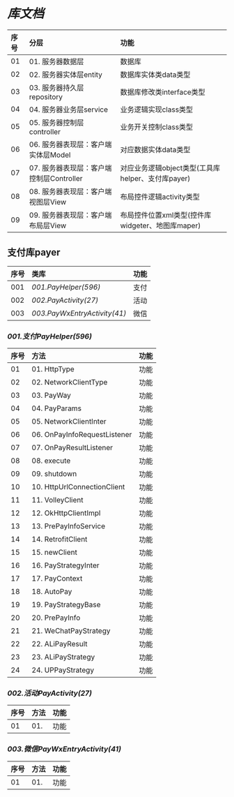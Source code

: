 # ***库文档***

| 序号 | 分层                                   | 功能                                             |
|:-----|:---------------------------------------|:------------------------------------------------|
| 01   | 01. 服务器数据层                        | 数据库                                          |
| 02   | 02. 服务器实体层entity                  | 数据库实体类data类型                             |
| 03   | 03. 服务器持久层repository              | 数据库修改类interface类型                        |
| 04   | 04. 服务器业务层service                 | 业务逻辑实现class类型                            |
| 05   | 05. 服务器控制层controller              | 业务开关控制class类型                            |
| 06   | 06. 服务器表现层：客户端实体层Model      | 对应数据实体data类型                             |
| 07   | 07. 服务器表现层：客户端控制层Controller | 对应业务逻辑object类型(工具库helper、支付库payer) |
| 08   | 08. 服务器表现层：客户端视图层View       | 布局控件逻辑activity类型                         |
| 09   | 09. 服务器表现层：客户端布局层View       | 布局控件位置xml类型(控件库widgeter、地图库maper)  |

## **支付库payer**

| 序号 | 类库                         | 功能 |
|:-----|:-----------------------------|:----|
| 001  | *001.PayHelper(596)*         | 支付 |
| 002  | *002.PayActivity(27)*        | 活动 |
| 003  | *003.PayWxEntryActivity(41)* | 微信 |

### *001.支付PayHelper(596)*

| 序号 | 方法                         | 功能 |
|:-----|:-----------------------------|:----|
| 01   | 01. HttpType                 | 功能 |
| 02   | 02. NetworkClientType        | 功能 |
| 03   | 03. PayWay                   | 功能 |
| 04   | 04. PayParams                | 功能 |
| 05   | 05. NetworkClientInter       | 功能 |
| 06   | 06. OnPayInfoRequestListener | 功能 |
| 07   | 07. OnPayResultListener      | 功能 |
| 08   | 08. execute                  | 功能 |
| 09   | 09. shutdown                 | 功能 |
| 10   | 10. HttpUrlConnectionClient  | 功能 |
| 11   | 11. VolleyClient             | 功能 |
| 12   | 12. OkHttpClientImpl         | 功能 |
| 13   | 13. PrePayInfoService        | 功能 |
| 14   | 14. RetrofitClient           | 功能 |
| 15   | 15. newClient                | 功能 |
| 16   | 16. PayStrategyInter         | 功能 |
| 17   | 17. PayContext               | 功能 |
| 18   | 18. AutoPay                  | 功能 |
| 19   | 19. PayStrategyBase          | 功能 |
| 20   | 20. PrePayInfo               | 功能 |
| 21   | 21. WeChatPayStrategy        | 功能 |
| 22   | 22. ALiPayResult             | 功能 |
| 23   | 23. ALiPayStrategy           | 功能 |
| 24   | 24. UPPayStrategy            | 功能 |

### *002.活动PayActivity(27)*

| 序号 | 方法 | 功能 |
|:-----|:----|:-----|
| 01   | 01. | 功能 |

### *003.微信PayWxEntryActivity(41)*

| 序号 | 方法 | 功能 |
|:-----|:----|:-----|
| 01   | 01. | 功能 |

